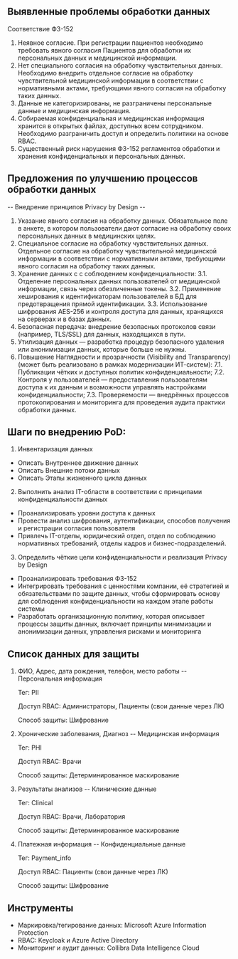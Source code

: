 ## Выявленные проблемы обработки данных

Соответствие ФЗ-152
1. Неявное согласие. При регистрации пациентов необходимо требовать явного согласия Пациентов для обработки их персональных данных и медицинской информации.
2. Нет специального согласия на обработку чувствительных данных. Необходимо внедрить отдельное согласие на обработку чувствительной медицинской информации в соответствии с нормативными актами, требующими явного согласия на обработку таких данных.
3. Данные не категоризированы, не разграничены персональные данные и медицинская информация.
4. Собираемая конфиденциальная и медицинская информация хранится в открытых файлах, доступных всем сотрудником. Необходимо разграничить доступ и определить политики на основе RBAC.
5. Существенный риск нарушения ФЗ-152 регламентов обработки и хранения конфиденциальных и персональных данных.


## Предложения по улучшению процессов обработки данных

-- Внедрение принципов Privacy by Design --

1. Указание явного согласия на обработку данных. Обязательное поле в анкете, в котором пользователи дают согласие на обработку своих персональных данных в медицинских целях.
2. Специальное согласие на обработку чувствительных данных. Отдельное согласие на обработку чувствительной медицинской информации в соответствии с нормативными актами, требующими явного согласия на обработку таких данных.
3. Хранение данных с с соблюдением конфиденциальности:
   3.1. Отделение персональных данных пользователей от медицинской информации, связь через обезличенные токены.
   3.2. Применение хеширования к идентификаторам пользователей в БД для предотвращения прямой идентификации.
   3.3. Использование шифрования AES-256 и контроля доступа для данных, хранящихся на серверах и в базах данных.
5. Безопасная передача: внедрение безопасных протоколов связи (например, TLS/SSL) для данных, находящихся в пути.
6. Утилизация данных — разработка процедур безопасного удаления или анонимизации данных, которые больше не нужны.
7. Повышение Наглядности и прозрачности (Visibility and Transparency) (может быть реализовано в рамках модернизации ИТ-систем):
   7.1. Публикации чётких и доступных политик конфиденциальности;
   7.2. Контроля у пользователей — предоставления пользователям доступа к их данным и возможности управлять настройками конфиденциальности;
   7.3. Проверяемости — внедрённых процессов протоколирования и мониторинга для проведения аудита практики обработки данных.

## Шаги по внедрению PoD:

1. Инвентаризация данных
- Описать Внутреннее движение данных
- Описать Внешние потоки данных
- Описать Этапы жизненного цикла данных

2. Выполнить анализ IT-области в соответствии с принципами конфиденциальности данных
- Проанализировать уровни доступа к данных
- Провести анализ шифрования, аутентификации, способов получения и регистрации согласия пользователя
- Привлечь IT-отделы, юридический отдел, отдел по соблюдению нормативных требований, отделы кадров и бизнес-подразделений.

3. Определить чёткие цели конфиденциальности и реализация Privacy by Design
- Проанализировать требования ФЗ-152
- Интегрировать требования с ценностями компании, её стратегией и обязательствами по защите данных, чтобы сформировать основу для соблюдения конфиденциальности на каждом этапе работы системы
- Разработать организационную политику, которая описывает процессы защиты данных, включает принципы минимизации и анонимизации данных, управления рисками и мониторинга



## Список данных для защиты

1. ФИО, Адрес, дата рождения, телефон, место работы -- Персональная информация
   
   Тег: PII
   
   Доступ RBAC: Администраторы, Пациенты (свои данные через ЛК)
   
   Способ защиты: Шифрование
   

3. Хронические заболевания, Диагноз -- Медицинская информация
   
   Тег: PHI
   
   Доступ RBAC: Врачи
   
   Способ защиты: Детерминированное маскирование
   

5. Результаты анализов -- Клинические данные
   
   Тег: Clinical
   
   Доступ RBAC: Врачи, Лаборатория
   
   Способ защиты: Детерминированное маскирование
   

7. Платежная информация -- Конфиденциальные данные
   
   Тег: Payment_info
   
   Доступ RBAC: Пациенты (свои данные через ЛК)
   
   Способ защиты: Шифрование
   


## Инструменты

- Маркировка/тегирование данных: Microsoft Azure Information Protection
- RBAC: Keycloak и Azure Active Directory
- Мониторинг и аудит данных: Collibra Data Intelligence Cloud


